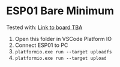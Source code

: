 # ESP01 Bare Minimum

Tested with: [Link to board TBA]()

1. Open this folder in VSCode Platform IO
2. Connect ESP01 to PC
3. ```platformio.exe run --target uploadfs```
4. ```platformio.exe run --target upload```
